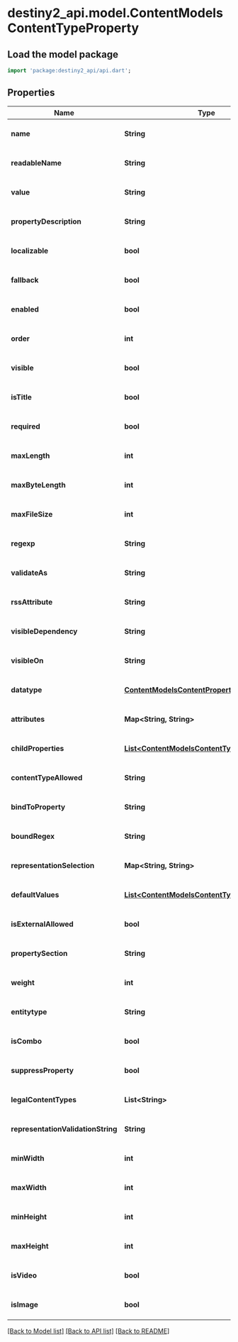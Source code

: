 # destiny2_api.model.ContentModelsContentTypeProperty

## Load the model package
```dart
import 'package:destiny2_api/api.dart';
```

## Properties
Name | Type | Description | Notes
------------ | ------------- | ------------- | -------------
**name** | **String** |  | [optional] [default to null]
**readableName** | **String** |  | [optional] [default to null]
**value** | **String** |  | [optional] [default to null]
**propertyDescription** | **String** |  | [optional] [default to null]
**localizable** | **bool** |  | [optional] [default to null]
**fallback** | **bool** |  | [optional] [default to null]
**enabled** | **bool** |  | [optional] [default to null]
**order** | **int** |  | [optional] [default to null]
**visible** | **bool** |  | [optional] [default to null]
**isTitle** | **bool** |  | [optional] [default to null]
**required** | **bool** |  | [optional] [default to null]
**maxLength** | **int** |  | [optional] [default to null]
**maxByteLength** | **int** |  | [optional] [default to null]
**maxFileSize** | **int** |  | [optional] [default to null]
**regexp** | **String** |  | [optional] [default to null]
**validateAs** | **String** |  | [optional] [default to null]
**rssAttribute** | **String** |  | [optional] [default to null]
**visibleDependency** | **String** |  | [optional] [default to null]
**visibleOn** | **String** |  | [optional] [default to null]
**datatype** | [**ContentModelsContentPropertyDataTypeEnum**](ContentModelsContentPropertyDataTypeEnum.md) |  | [optional] [default to null]
**attributes** | **Map&lt;String, String&gt;** |  | [optional] [default to {}]
**childProperties** | [**List&lt;ContentModelsContentTypeProperty&gt;**](ContentModelsContentTypeProperty.md) |  | [optional] [default to []]
**contentTypeAllowed** | **String** |  | [optional] [default to null]
**bindToProperty** | **String** |  | [optional] [default to null]
**boundRegex** | **String** |  | [optional] [default to null]
**representationSelection** | **Map&lt;String, String&gt;** |  | [optional] [default to {}]
**defaultValues** | [**List&lt;ContentModelsContentTypeDefaultValue&gt;**](ContentModelsContentTypeDefaultValue.md) |  | [optional] [default to []]
**isExternalAllowed** | **bool** |  | [optional] [default to null]
**propertySection** | **String** |  | [optional] [default to null]
**weight** | **int** |  | [optional] [default to null]
**entitytype** | **String** |  | [optional] [default to null]
**isCombo** | **bool** |  | [optional] [default to null]
**suppressProperty** | **bool** |  | [optional] [default to null]
**legalContentTypes** | **List&lt;String&gt;** |  | [optional] [default to []]
**representationValidationString** | **String** |  | [optional] [default to null]
**minWidth** | **int** |  | [optional] [default to null]
**maxWidth** | **int** |  | [optional] [default to null]
**minHeight** | **int** |  | [optional] [default to null]
**maxHeight** | **int** |  | [optional] [default to null]
**isVideo** | **bool** |  | [optional] [default to null]
**isImage** | **bool** |  | [optional] [default to null]

[[Back to Model list]](../README.md#documentation-for-models) [[Back to API list]](../README.md#documentation-for-api-endpoints) [[Back to README]](../README.md)


